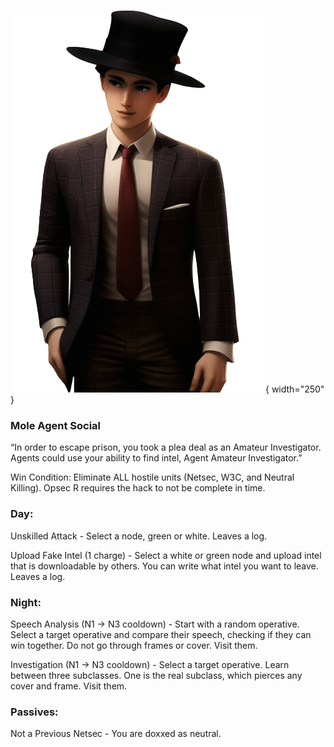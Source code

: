 ![agentamateurinvestigator.png](Images/agentamateurinvestigator.png){ width="250" }

### **Mole Agent Social**

“In order to escape prison, you took a plea deal as an Amateur Investigator. Agents could use your ability to find intel, Agent Amateur Investigator.”

Win Condition: Eliminate ALL hostile units (Netsec, W3C, and Neutral Killing). Opsec R requires the hack to not be complete in time.

### **Day:**

Unskilled Attack - Select a node, green or white. Leaves a log.

Upload Fake Intel (1 charge) - Select a white or green node and upload intel that is downloadable by others. You can write what intel you want to leave. Leaves a log.

### **Night:**

Speech Analysis (N1 -> N3 cooldown) - Start with a random operative. Select a target operative and compare their speech, checking if they can win together. Do not go through frames or cover. Visit them.

Investigation (N1 -> N3 cooldown) - Select a target operative. Learn between three subclasses. One is the real subclass, which pierces any cover and frame. Visit them.

### **Passives:**

Not a Previous Netsec - You are doxxed as neutral.